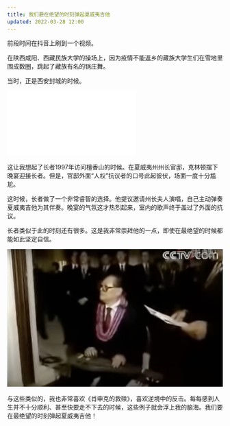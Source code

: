 ```yaml
---
title: 我们要在绝望的时刻弹起夏威夷吉他
updated: 2022-03-28 12:00
---
```


前段时间在抖音上刷到一个视频。

在陕西咸阳、西藏民族大学的操场上，因为疫情不能返乡的藏族大学生们在雪地里围成数圈，跳起了藏族有名的锅庄舞。

当时，正是西安封城的时候。

<iframe src="//player.bilibili.com/player.html?aid=765909369&bvid=BV1tr4y1e7xq&cid=491090762&page=1" scrolling="no" border="0" frameborder="no" framespacing="0" allowfullscreen="true"> </iframe>

<div class="divider"></div>

这让我想起了长者1997年访问檀香山的时候。在夏威夷州州长官邸，克林顿摆下晚宴迎接长者。但是，官邸外面“人权”抗议者的口号此起彼伏，场面一度十分尴尬。

这时候，长者做了一个非常睿智的选择。他提议邀请州长夫人演唱，自己主动弹奏夏威夷吉他为其伴奏。晚宴的气氛这才热烈起来，室内的歌声终于盖过了外面的抗议。

长者类似于此的时刻还有很多。这是我非常崇拜他的一点，即使在最绝望的时候都能如此坚定自信。

<p align="center">
<img src="/images/hawaii_guitar.jpg" alt="hawaii_guitar" width="800"/>
</p>

<div class="divider"></div>

与这些类似的，我也非常喜欢《肖申克的救赎》，喜欢逆境中的反击。每每感到人生并不十分顺利、甚至快要走不下去的时候，这些例子就会浮上我的脑海。我们要在最绝望的时刻弹起夏威夷吉他！



